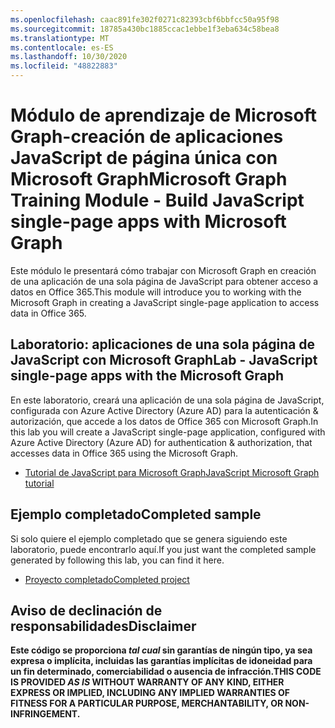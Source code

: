 ```yaml
---
ms.openlocfilehash: caac891fe302f0271c82393cbf6bbfcc50a95f98
ms.sourcegitcommit: 18785a430bc1885ccac1ebbe1f3eba634c58bea8
ms.translationtype: MT
ms.contentlocale: es-ES
ms.lasthandoff: 10/30/2020
ms.locfileid: "48822883"
---
```

# <a name="microsoft-graph-training-module---build-javascript-single-page-apps-with-microsoft-graph"></a><span data-ttu-id="e8908-101">Módulo de aprendizaje de Microsoft Graph-creación de aplicaciones JavaScript de página única con Microsoft Graph</span><span class="sxs-lookup"><span data-stu-id="e8908-101">Microsoft Graph Training Module - Build JavaScript single-page apps with Microsoft Graph</span></span>

<span data-ttu-id="e8908-102">Este módulo le presentará cómo trabajar con Microsoft Graph en creación de una aplicación de una sola página de JavaScript para obtener acceso a datos en Office 365.</span><span class="sxs-lookup"><span data-stu-id="e8908-102">This module will introduce you to working with the Microsoft Graph in creating a JavaScript single-page application to access data in Office 365.</span></span>

## <a name="lab---javascript-single-page-apps-with-the-microsoft-graph"></a><span data-ttu-id="e8908-103">Laboratorio: aplicaciones de una sola página de JavaScript con Microsoft Graph</span><span class="sxs-lookup"><span data-stu-id="e8908-103">Lab - JavaScript single-page apps with the Microsoft Graph</span></span>

<span data-ttu-id="e8908-104">En este laboratorio, creará una aplicación de una sola página de JavaScript, configurada con Azure Active Directory (Azure AD) para la autenticación & autorización, que accede a los datos de Office 365 con Microsoft Graph.</span><span class="sxs-lookup"><span data-stu-id="e8908-104">In this lab you will create a JavaScript single-page application, configured with Azure Active Directory (Azure AD) for authentication & authorization, that accesses data in Office 365 using the Microsoft Graph.</span></span>

- [<span data-ttu-id="e8908-105">Tutorial de JavaScript para Microsoft Graph</span><span class="sxs-lookup"><span data-stu-id="e8908-105">JavaScript Microsoft Graph tutorial</span></span>](https://docs.microsoft.com/graph/tutorials/javascript)

## <a name="completed-sample"></a><span data-ttu-id="e8908-106">Ejemplo completado</span><span class="sxs-lookup"><span data-stu-id="e8908-106">Completed sample</span></span>

<span data-ttu-id="e8908-107">Si solo quiere el ejemplo completado que se genera siguiendo este laboratorio, puede encontrarlo aquí.</span><span class="sxs-lookup"><span data-stu-id="e8908-107">If you just want the completed sample generated by following this lab, you can find it here.</span></span>

- [<span data-ttu-id="e8908-108">Proyecto completado</span><span class="sxs-lookup"><span data-stu-id="e8908-108">Completed project</span></span>](demo)

## <a name="disclaimer"></a><span data-ttu-id="e8908-109">Aviso de declinación de responsabilidades</span><span class="sxs-lookup"><span data-stu-id="e8908-109">Disclaimer</span></span>

<span data-ttu-id="e8908-110">**Este código se proporciona *tal cual* sin garantías de ningún tipo, ya sea expresa o implícita, incluidas las garantías implícitas de idoneidad para un fin determinado, comerciabilidad o ausencia de infracción.**</span><span class="sxs-lookup"><span data-stu-id="e8908-110">**THIS CODE IS PROVIDED *AS IS* WITHOUT WARRANTY OF ANY KIND, EITHER EXPRESS OR IMPLIED, INCLUDING ANY IMPLIED WARRANTIES OF FITNESS FOR A PARTICULAR PURPOSE, MERCHANTABILITY, OR NON-INFRINGEMENT.**</span></span>
